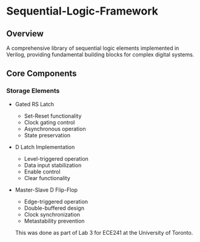 # Sequential-Logic-Framework

## Overview
A comprehensive library of sequential logic elements implemented in Verilog, providing fundamental building blocks for complex digital systems.

## Core Components

### Storage Elements
- Gated RS Latch
  - Set-Reset functionality
  - Clock gating control
  - Asynchronous operation
  - State preservation
- D Latch Implementation
  - Level-triggered operation
  - Data input stabilization
  - Enable control
  - Clear functionality
- Master-Slave D Flip-Flop
  - Edge-triggered operation
  - Double-buffered design
  - Clock synchronization
  - Metastability prevention

  This was done as part of Lab 3 for ECE241 at the University of Toronto.

